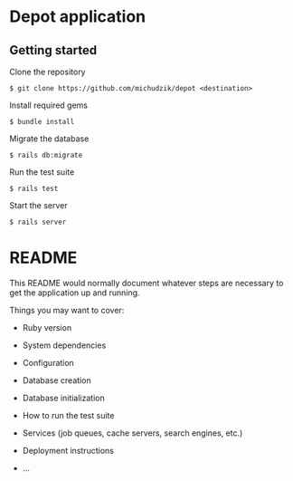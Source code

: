 # Depot application

## Getting started
Clone the repository
```
$ git clone https://github.com/michudzik/depot <destination>
```

Install required gems
```
$ bundle install
```

Migrate the database
```
$ rails db:migrate
```

Run the test suite
```
$ rails test
```

Start the server
```
$ rails server
```

# README

This README would normally document whatever steps are necessary to get the
application up and running.

Things you may want to cover:

* Ruby version

* System dependencies

* Configuration

* Database creation

* Database initialization

* How to run the test suite

* Services (job queues, cache servers, search engines, etc.)

* Deployment instructions

* ...
